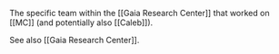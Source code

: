 The specific team within the [[Gaia Research Center]] that worked on [[MC]] (and potentially also [[Caleb]]).

See also [[Gaia Research Center]].
